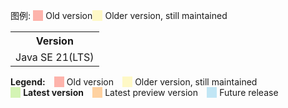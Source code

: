 图例: <span style="border-left: 1.2em solid #FDB3AB; padding-left: 0.3em; white-space: nowrap;" title="Old version, no longer maintained">Old version</span><span style="border-left: 1.2em solid #FEF8C6; padding-left: 0.3em; white-space: nowrap;" title="An older version, yet still maintained">Older version, still maintained</span>
<table>
	<tr><th>Version</th></tr>
	<tr><td>Java SE 21(LTS)</td></tr>
</table>

<style type="text/css">
	.legend {
		float: left;
		margin-left: 1em;
	}
</style>

<div style="margin-left: -1em;">
	<div class="legend">
		<span style="white-space: nowrap;"><b>Legend:</b></span>
	</div>
	<div style="float: left; margin-left: 1em;">
		<span style="border-left: 1.2em solid #FDB3AB; padding-left: 0.3em; white-space: nowrap;" title="Old version, no longer maintained">Old version</span>
  </div>
  <div style="float: left; margin-left: 1em;">
  	<span style="border-left: 1.2em solid #FEF8C6; padding-left: 0.3em; white-space: nowrap;" title="An older version, yet still maintained">Older version, still maintained</span>
  </div><div style="float: left; margin-left: 1em;"><span style="border-left: 1.2em solid #D4F4B4; padding-left: 0.3em; white-space: nowrap;" title="Latest stable version"><b>Latest version</b></span></div><div style="float: left; margin-left: 1em;"><span style="border-left: 1.2em solid #FED1A0; padding-left: 0.3em; white-space: nowrap;" title="Latest preview of a future release">Latest preview version</span></div><div style="float: left; margin-left: 1em;"><span style="border-left: 1.2em solid #C1E6F5; padding-left: 0.3em; white-space: nowrap;" title="A future release">Future release</span></div><div style="clear: left;"></div></div>
